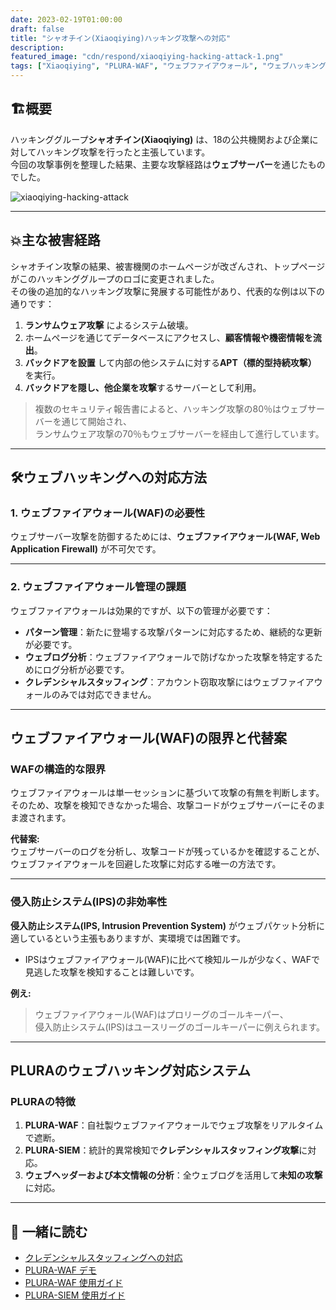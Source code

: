 ```yaml
---
date: 2023-02-19T01:00:00
draft: false
title: "シャオチイン(Xiaoqiying)ハッキング攻撃への対応"
description: 
featured_image: "cdn/respond/xiaoqiying-hacking-attack-1.png"
tags: ["Xiaoqiying", "PLURA-WAF", "ウェブファイアウォール", "ウェブハッキング", "攻撃対応", "クレデンシャルスタッフィング"]
---
```


## 🏗️概要

ハッキンググループ**シャオチイン(Xiaoqiying)** は、18の公共機関および企業に対してハッキング攻撃を行ったと主張しています。  
今回の攻撃事例を整理した結果、主要な攻撃経路は**ウェブサーバー**を通じたものでした。
<!--more-->
![xiaoqiying-hacking-attack](https://blog.plura.io/cdn/respond/xiaoqiying-hacking-attack-1.png)

---

## 💥主な被害経路

シャオチイン攻撃の結果、被害機関のホームページが改ざんされ、トップページがこのハッキンググループのロゴに変更されました。  
その後の追加的なハッキング攻撃に発展する可能性があり、代表的な例は以下の通りです：

1. **ランサムウェア攻撃** によるシステム破壊。  
2. ホームページを通じてデータベースにアクセスし、**顧客情報や機密情報を流出**。  
3. **バックドアを設置** して内部の他システムに対する**APT（標的型持続攻撃）** を実行。  
4. **バックドアを隠し、他企業を攻撃**するサーバーとして利用。

> 複数のセキュリティ報告書によると、ハッキング攻撃の80％はウェブサーバーを通じて開始され、  
> ランサムウェア攻撃の70％もウェブサーバーを経由して進行しています。

---

## 🛠️ウェブハッキングへの対応方法

### 1. ウェブファイアウォール(WAF)の必要性
ウェブサーバー攻撃を防御するためには、**ウェブファイアウォール(WAF, Web Application Firewall)** が不可欠です。

---

### 2. ウェブファイアウォール管理の課題

ウェブファイアウォールは効果的ですが、以下の管理が必要です：
- **パターン管理**：新たに登場する攻撃パターンに対応するため、継続的な更新が必要です。  
- **ウェブログ分析**：ウェブファイアウォールで防げなかった攻撃を特定するためにログ分析が必要です。  
- **クレデンシャルスタッフィング**：アカウント窃取攻撃にはウェブファイアウォールのみでは対応できません。

---

## ウェブファイアウォール(WAF)の限界と代替案

### WAFの構造的な限界
ウェブファイアウォールは単一セッションに基づいて攻撃の有無を判断します。  
そのため、攻撃を検知できなかった場合、攻撃コードがウェブサーバーにそのまま渡されます。  

**代替案:**  
ウェブサーバーのログを分析し、攻撃コードが残っているかを確認することが、  
ウェブファイアウォールを回避した攻撃に対応する唯一の方法です。

---

### 侵入防止システム(IPS)の非効率性
**侵入防止システム(IPS, Intrusion Prevention System)** がウェブパケット分析に適しているという主張もありますが、実環境では困難です。  
- IPSはウェブファイアウォール(WAF)に比べて検知ルールが少なく、WAFで見逃した攻撃を検知することは難しいです。  

**例え:**  
> ウェブファイアウォール(WAF)はプロリーグのゴールキーパー、  
> 侵入防止システム(IPS)はユースリーグのゴールキーパーに例えられます。

---

## PLURAのウェブハッキング対応システム

### PLURAの特徴
1. **PLURA-WAF**：自社製ウェブファイアウォールでウェブ攻撃をリアルタイムで遮断。  
2. **PLURA-SIEM**：統計的異常検知で**クレデンシャルスタッフィング攻撃**に対応。  
3. **ウェブヘッダーおよび本文情報の分析**：全ウェブログを活用して**未知の攻撃**に対応。

---

## 📖 一緒に読む

- [クレデンシャルスタッフィングへの対応](https://blog.plura.io/ko/respond/credential_stuffing_response/)  
- [PLURA-WAF デモ](https://youtu.be/sDssT98NCg0?si=EbAiClNRxZQXflQg)  
- [PLURA-WAF 使用ガイド](https://docs.plura.io/ko/fn/waf)  
- [PLURA-SIEM 使用ガイド](https://docs.plura.io/ko/fn/comm)
